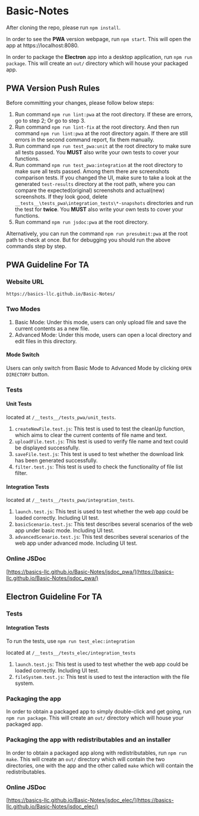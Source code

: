 # Basic-Notes

After cloning the repo, please run `npm install`.

In order to see the **PWA** version webpage, run `npm start`. This will open the app at https://localhost:8080.

In order to package the **Electron** app into a desktop application, run `npm run package`. This will create an `out/` directory which will house your packaged app.

## PWA Version Push Rules

Before committing your changes, please follow below steps:

1. Run command `npm run lint:pwa` at the root directory. If these are errors, go to step 2; Or go to step 3.
2. Run command `npm run lint-fix` at the root directory. And then run command `npm run lint:pwa` at the root directory again. If there are still errors in the second command report, fix them manually.
3. Run command `npm run test_pwa:unit` at the root directory to make sure all tests passed. You **MUST** also write your own tests to cover your functions.
4. Run command `npm run test_pwa:integration` at the root directory to make sure all tests passed. Among them there are screenshots comparison tests. If you changed the UI, make sure to take a look at the generated `test-results` directory at the root path, where you can compare the expected(original) screenshots and actual(new) screenshots. If they look good, delete `__tests__\tests_pwa\integration_tests\*-snapshots` directories and run the test for **twice**. You **MUST** also write your own tests to cover your functions.
5. Run command `npm run jsdoc:pwa` at the root directory.

Alternatively, you can run the command `npm run presubmit:pwa` at the root path to check at once. But for debugging you should run the above commands step by step.

## PWA Guideline For TA

### Website URL

`https://basics-llc.github.io/Basic-Notes/`

### Two Modes

1. Basic Mode: Under this mode, users can only upload file and save the current contents as a new file.
2. Advanced Mode: Under this mode, users can open a local directory and edit files in this directory.

#### Mode Switch

Users can only switch from Basic Mode to Advanced Mode by clicking `OPEN DIRECTORY` button.

### Tests

#### Unit Tests

located at `/__tests__/tests_pwa/unit_tests`.

1. `createNewFile.test.js`: This test is used to test the cleanUp function, which aims to clear the current contents of file name and text.
2. `uploadFile.test.js`: This test is used to verify file name and text could be displayed successfully.
3. `saveFile.test.js`: This test is used to test whether the download link has been generated successfully.
4. `filter.test.js`: This test is used to check the functionality of file list filter.

#### Integration Tests

located at `/__tests__/tests_pwa/integration_tests`.

1. `launch.test.js`: This test is used to test whether the web app could be loaded correctly. Including UI test.
2. `basicScenario.test.js`: This test describes several scenarios of the web app under basic mode. Including UI test.
3. `advancedScenario.test.js`: This test describes several scenarios of the web app under advanced mode. Including UI test.

### Online JSDoc

[https://basics-llc.github.io/Basic-Notes/jsdoc_pwa/](https://basics-llc.github.io/Basic-Notes/jsdoc_pwa/)

## Electron Guideline For TA

### Tests

#### Integration Tests

To run the tests, use `npm run test_elec:integration`

located at `/__tests__/tests_elec/integration_tests`

1. `launch.test.js`: This test is used to test whether the web app could be loaded correctly. Including UI test.
2. `fileSystem.test.js`: This test is used to test the interaction with the file system.

### Packaging the app
In order to obtain a packaged app to simply double-click and get going, run `npm run package`. This will create an `out/` directory which will house your packaged app.

### Packaging the app with redistributables and an installer
In order to obtain a packaged app along with redistributables, run `npm run make`. This will create an `out/` directory which will contain the two directories, one with the app and the other called `make` which will contain the redistributables.

### Online JSDoc

[https://basics-llc.github.io/Basic-Notes/jsdoc_elec/](https://basics-llc.github.io/Basic-Notes/jsdoc_elec/)